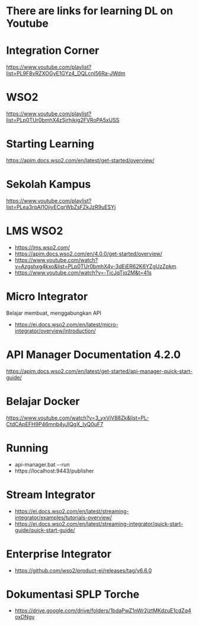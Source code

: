 # There are links for learning DL on Youtube

# Integration Corner
https://www.youtube.com/playlist?list=PL9F8vRZXOGyE1GYz4_DQLcnl56Ra-JWdm

# WSO2
https://www.youtube.com/playlist?list=PLp0TUr0bmhX4zSjrhjkig2FVRoPA5xUSS

# Starting Learning
https://apim.docs.wso2.com/en/latest/get-started/overview/

# Sekolah Kampus
https://www.youtube.com/playlist?list=PLea3rpAI1OjiyECqrWbZsFZkJzR9uESYj

# LMS WSO2
- https://lms.wso2.com/
- https://apim.docs.wso2.com/en/4.0.0/get-started/overview/
- https://www.youtube.com/watch?v=Azgshxg4kxo&list=PLp0TUr0bmhX4v-3dEjER62K6YZgUzZpkm
- https://www.youtube.com/watch?v=-TicJqTjq2M&t=41s

# Micro Integrator
Belajar membuat, menggabungkan API
- https://ei.docs.wso2.com/en/latest/micro-integrator/overview/introduction/


# API Manager Documentation 4.2.0
https://apim.docs.wso2.com/en/latest/get-started/api-manager-quick-start-guide/

# Belajar Docker
https://www.youtube.com/watch?v=3_yxVjV88Zk&list=PL-CtdCApEFH9P46mnb4yJlQgX_IyQ0uF7

# Running
- api-manager.bat --run
- https://localhost:9443/publisher

# Stream Integrator
- https://ei.docs.wso2.com/en/latest/streaming-integrator/examples/tutorials-overview/
- https://ei.docs.wso2.com/en/latest/streaming-integrator/quick-start-guide/quick-start-guide/

# Enterprise Integrator
- https://github.com/wso2/product-ei/releases/tag/v6.6.0

# Dokumentasi SPLP Torche
- https://drive.google.com/drive/folders/1bdaPwZ1nWr2jztMKdzuE1cdZq4oxDNgv
